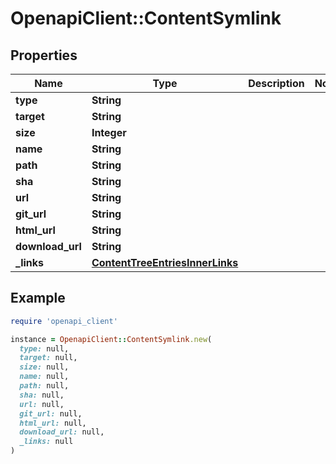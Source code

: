 # OpenapiClient::ContentSymlink

## Properties

| Name | Type | Description | Notes |
| ---- | ---- | ----------- | ----- |
| **type** | **String** |  |  |
| **target** | **String** |  |  |
| **size** | **Integer** |  |  |
| **name** | **String** |  |  |
| **path** | **String** |  |  |
| **sha** | **String** |  |  |
| **url** | **String** |  |  |
| **git_url** | **String** |  |  |
| **html_url** | **String** |  |  |
| **download_url** | **String** |  |  |
| **_links** | [**ContentTreeEntriesInnerLinks**](ContentTreeEntriesInnerLinks.md) |  |  |

## Example

```ruby
require 'openapi_client'

instance = OpenapiClient::ContentSymlink.new(
  type: null,
  target: null,
  size: null,
  name: null,
  path: null,
  sha: null,
  url: null,
  git_url: null,
  html_url: null,
  download_url: null,
  _links: null
)
```

